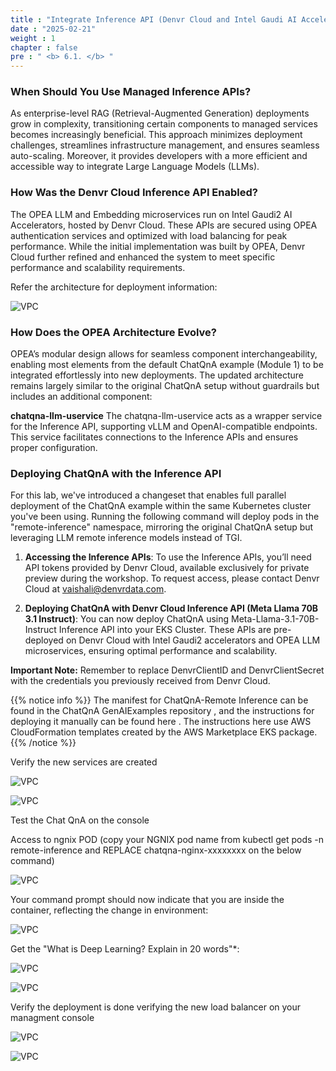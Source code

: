```yaml
---
title : "Integrate Inference API (Denvr Cloud and Intel Gaudi AI Accelerator)"
date : "2025-02-21"
weight : 1
chapter : false
pre : " <b> 6.1. </b> "
---
```

### When Should You Use Managed Inference APIs?

As enterprise-level RAG (Retrieval-Augmented Generation) deployments grow in complexity, transitioning certain components to managed services becomes increasingly beneficial. This approach minimizes deployment challenges, streamlines infrastructure management, and ensures seamless auto-scaling. Moreover, it provides developers with a more efficient and accessible way to integrate Large Language Models (LLMs).

### How Was the Denvr Cloud Inference API Enabled?

The OPEA LLM and Embedding microservices run on Intel Gaudi2 AI Accelerators, hosted by Denvr Cloud. These APIs are secured using OPEA authentication services and optimized with load balancing for peak performance. While the initial implementation was built by OPEA, Denvr Cloud further refined and enhanced the system to meet specific performance and scalability requirements.

Refer the architecture for deployment information:

![VPC](/10000/images/5.fwd/image101.png)

### How Does the OPEA Architecture Evolve?

OPEA’s modular design allows for seamless component interchangeability, enabling most elements from the default ChatQnA example (Module 1) to be integrated effortlessly into new deployments. The updated architecture remains largely similar to the original ChatQnA setup without guardrails but includes an additional component:

**chatqna-llm-uservice**
The chatqna-llm-uservice acts as a wrapper service for the Inference API, supporting vLLM and OpenAI-compatible endpoints. This service facilitates connections to the Inference APIs and ensures proper configuration.

### Deploying ChatQnA with the Inference API

For this lab, we've introduced a changeset that enables full parallel deployment of the ChatQnA example within the same Kubernetes cluster you've been using. Running the following command will deploy pods in the "remote-inference" namespace, mirroring the original ChatQnA setup but leveraging LLM remote inference models instead of TGI.

1. **Accessing the Inference APIs**: To use the Inference APIs, you’ll need API tokens provided by Denvr Cloud, available exclusively for private preview during the workshop. To request access, please contact Denvr Cloud at vaishali@denvrdata.com.

2. **Deploying ChatQnA with Denvr Cloud Inference API (Meta Llama 70B 3.1 Instruct)**: You can now deploy ChatQnA using Meta-Llama-3.1-70B-Instruct Inference API into your EKS Cluster. These APIs are pre-deployed on Denvr Cloud with Intel Gaudi2 accelerators and OPEA LLM microservices, ensuring optimal performance and scalability.

**Important Note:**
Remember to replace DenvrClientID and DenvrClientSecret with the credentials you previously received from Denvr Cloud.

{{% notice info %}}
The manifest for ChatQnA-Remote Inference can be found in the ChatQnA GenAIExamples repository , and the instructions for deploying it manually can be found here . The instructions here use AWS CloudFormation templates created by the AWS Marketplace EKS package.
{{% /notice %}}

Verify the new services are created

![VPC](/10000/images/5.fwd/image102.png)

![VPC](/10000/images/5.fwd/image103.png)

Test the Chat QnA on the console

Access to ngnix POD (copy your NGNIX pod name from kubectl get pods -n remote-inference and REPLACE chatqna-nginx-xxxxxxxx on the below command)

![VPC](/10000/images/5.fwd/image104.png)

Your command prompt should now indicate that you are inside the container, reflecting the change in environment:

![VPC](/10000/images/5.fwd/image105.png)

Get the "What is Deep Learning? Explain in 20 words"*:

![VPC](/10000/images/5.fwd/image106.png)

![VPC](/10000/images/5.fwd/image107.png)

Verify the deployment is done verifying the new load balancer on your managment console

![VPC](/10000/images/5.fwd/image108.png)

![VPC](/10000/images/5.fwd/image109.png)
